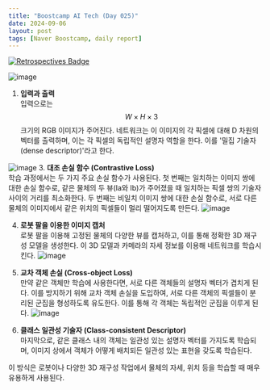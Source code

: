 ```yaml
---
title: "Boostcamp AI Tech (Day 025)"
date: 2024-09-06
layout: post
tags: [Naver Boostcamp, daily report]
---
```


[![Retrospectives Badge](https://img.shields.io/badge/Retrospectives-6A0DAD?style=flat)](../Retrospectives/week5.html)

![image](https://github.com/user-attachments/assets/45adcdf4-455e-44ae-bc18-35e36454cc13)

1. **입력과 출력**  
   입력으로는 $$W \times H \times 3$$ 크기의 RGB 이미지가 주어진다. 네트워크는 이 이미지의 각 픽셀에 대해 D 차원의 벡터를 출력하며, 이는 각 픽셀의 독립적인 설명자 역할을 한다. 이를 '밀집 기술자(dense descriptor)'라고 한다.
   
![image](https://github.com/user-attachments/assets/f856a832-1f5a-44a7-88ab-060ab280e92b)
3. **대조 손실 함수 (Contrastive Loss)**  
   학습 과정에서는 두 가지 주요 손실 함수가 사용된다. 첫 번째는 일치하는 이미지 쌍에 대한 손실 함수로, 같은 물체의 두 뷰(Ia와 Ib)가 주어졌을 때 일치하는 픽셀 쌍의 기술자 사이의 거리를 최소화한다. 두 번째는 비일치 이미지 쌍에 대한 손실 함수로, 서로 다른 물체의 이미지에서 같은 위치의 픽셀들이 멀리 떨어지도록 만든다.
![image](https://github.com/user-attachments/assets/2e219b3b-d7df-40f1-bfb0-e828ee5ac65b)

4. **로봇 팔을 이용한 이미지 캡처**  
   로봇 팔을 이용해 고정된 물체의 다양한 뷰를 캡처하고, 이를 통해 정확한 3D 재구성 모델을 생성한다. 이 3D 모델과 카메라의 자세 정보를 이용해 네트워크를 학습시킨다.
![image](https://github.com/user-attachments/assets/174cec73-9218-4dfb-aaf4-b724c9f23f1e)

5. **교차 객체 손실 (Cross-object Loss)**  
   만약 같은 객체만 학습에 사용한다면, 서로 다른 객체들의 설명자 벡터가 겹치게 된다. 이를 방지하기 위해 교차 객체 손실을 도입하여, 서로 다른 객체의 픽셀들이 분리된 군집을 형성하도록 유도한다. 이를 통해 각 객체는 독립적인 군집을 이루게 된다.
![image](https://github.com/user-attachments/assets/97adc6a2-0786-49e1-8e33-581cb376d5ec)

6. **클래스 일관성 기술자 (Class-consistent Descriptor)**  
   마지막으로, 같은 클래스 내의 객체는 일관성 있는 설명자 벡터를 가지도록 학습되며, 이미지 상에서 객체가 어떻게 배치되든 일관성 있는 표현을 갖도록 학습된다.

이 방식은 로봇이나 다양한 3D 재구성 작업에서 물체의 자세, 위치 등을 학습할 때 매우 유용하게 사용된다.
